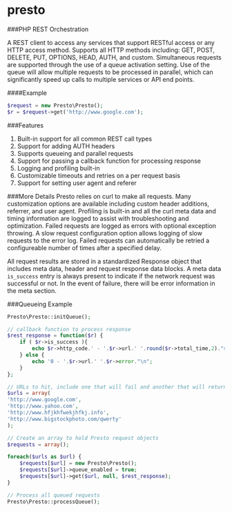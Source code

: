 presto
======

###PHP REST Orchestration

A REST client to access any services that support RESTful access or any HTTP access method. Supports all HTTP methods including: GET, POST, DELETE, PUT, OPTIONS, HEAD, AUTH, and custom. Simultaneous requests are supported through the use of a queue activation setting. Use of the queue will allow multiple requests to be processed in parallel, which can significantly speed up calls to multiple services or API end points.

####Example
```php
$request = new Presto\Presto();
$r = $request->get('http://www.google.com');
```

###Features
1. Built-in support for all common REST call types
2. Support for adding AUTH headers
3. Supports queueing and parallel requests
4. Support for passing a callback function for processing response
5. Logging and profiling built-in
6. Customizable timeouts and retries on a per request basis
7. Support for setting user agent and referer


###More Details
Presto relies on curl to make all requests. Many customization options are available including custom header additions, referrer, and user agent. Profiling is built-in and all the curl meta data and timing information are logged to assist with troubleshooting and optimization. Failed requests are logged as errors with optional exception throwing. A slow request configuration option allows logging of slow requests to the error log. Failed requests can automatically be retried a configureable number of times after a specified delay.

All request results are stored in a standardized Response object that includes meta data, header and request response data blocks. A meta data `is_success` entry is always present to indicate if the network request was successful or not. In the event of failure, there will be error information in the meta section.

###Queueing Example
```php
Presto\Presto::initQueue();

// callback function to process response
$rest_response = function($r) {
	if ( $r->is_success ){
		echo $r->http_code.' - '.$r->url.' '.round($r->total_time,2)."s\n";
	} else {
		echo '0 - '.$r->url.' '.$r->error."\n";
	}
};

// URLs to hit, include one that will fail and another that will return a 404
$urls = array(
'http://www.google.com',
'http://www.yahoo.com',
'http://www.hfjkhfwekjhfkj.info',
'http://www.bigstockphoto.com/qwerty'
);

// Create an array to hold Presto request objects
$requests = array();

foreach($urls as $url) {
	$requests[$url] = new Presto\Presto();
	$requests[$url]->queue_enabled = true;
	$requests[$url]->get($url, null, $rest_response);
}

// Process all queued requests
Presto\Presto::processQueue();
```
